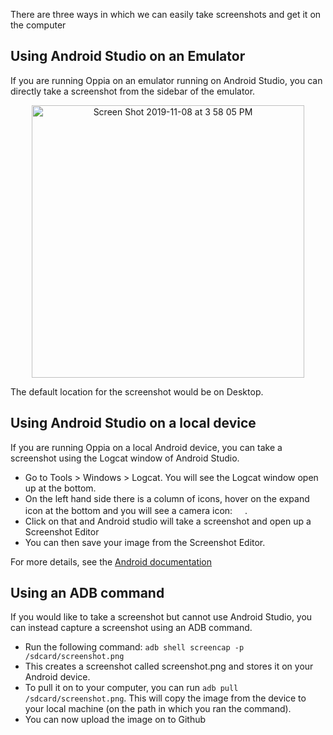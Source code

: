 There are three ways in which we can easily take screenshots and get it on the computer

## Using Android Studio on an Emulator
If you are running Oppia on an emulator running on Android Studio, you can directly take a screenshot from the sidebar of the emulator.
<p align="center">
<img width="436" alt="Screen Shot 2019-11-08 at 3 58 05 PM" src="https://user-images.githubusercontent.com/11780495/68518631-a1dd8300-0241-11ea-9186-8315a0f1e5e0.png">
</p>
The default location for the screenshot would be on Desktop.

## Using Android Studio on a local device
If you are running Oppia on a local Android device, you can take a screenshot using the Logcat window of Android Studio. 
* Go to Tools > Windows > Logcat. You will see the Logcat window open up at the bottom.
* On the left hand side there is a column of icons, hover on the expand icon at the bottom and you will see a camera icon: <img width="16" src="https://user-images.githubusercontent.com/11780495/68518784-71e2af80-0242-11ea-9ce4-81702ddadb48.png">.
* Click on that and Android studio will take a screenshot and open up a Screenshot Editor
* You can then save your image from the Screenshot Editor.

For more details, see the [Android documentation](https://developer.android.com/studio/debug/am-screenshot)

## Using an ADB command
If you would like to take a screenshot but cannot use Android Studio, you can instead capture a screenshot using an ADB command.
* Run the following command: `adb shell screencap -p /sdcard/screenshot.png`
* This creates a screenshot called screenshot.png and stores it on your Android device.
* To pull it on to your computer, you can run `adb pull /sdcard/screenshot.png`. This will copy the image from the device to your local machine (on the path in which you ran the command).
* You can now upload the image on to Github